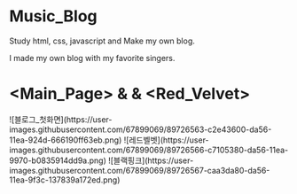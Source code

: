 # Music_Blog
Study html, css, javascript and Make my own blog.

I made my own blog with my favorite singers.

<Main_Page> & <Blackpink> & <Red_Velvet>
========================================
<div>
![블로그_첫화면](https://user-images.githubusercontent.com/67899069/89726563-c2e43600-da56-11ea-924d-666190ff63eb.png)
![레드벨벳](https://user-images.githubusercontent.com/67899069/89726566-c7105380-da56-11ea-9970-b0835914dd9a.png)
![블랙핑크](https://user-images.githubusercontent.com/67899069/89726567-caa3da80-da56-11ea-9f3c-137839a172ed.png)
</div>
